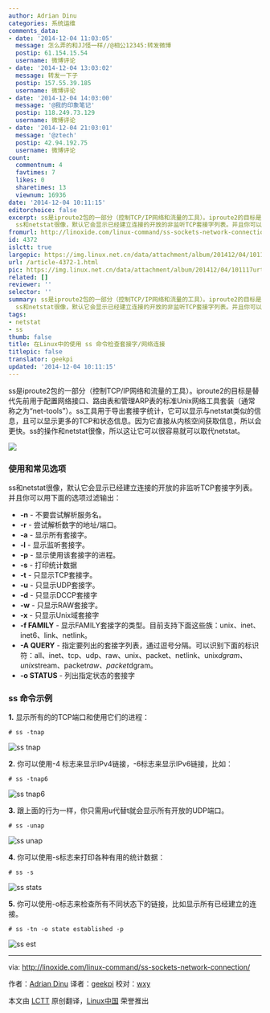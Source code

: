 ```yaml
---
author: Adrian Dinu
categories: 系统运维
comments_data:
- date: '2014-12-04 11:03:05'
  message: 怎么弄的和JJ怪一样//@相公12345:转发微博
  postip: 61.154.15.54
  username: 微博评论
- date: '2014-12-04 13:03:02'
  message: 转发一下子
  postip: 157.55.39.185
  username: 微博评论
- date: '2014-12-04 14:03:00'
  message: '@我的印象笔记'
  postip: 118.249.73.129
  username: 微博评论
- date: '2014-12-04 21:03:01'
  message: '@ztech'
  postip: 42.94.192.75
  username: 微博评论
count:
  commentnum: 4
  favtimes: 7
  likes: 0
  sharetimes: 13
  viewnum: 16936
date: '2014-12-04 10:11:15'
editorchoice: false
excerpt: ss是iproute2包的一部分（控制TCP/IP网络和流量的工具）。iproute2的目标是替代先前用于配置网络接口、路由表和管理ARP表的标准Unix网络工具套装（通常称之为net-tools）。ss工具用于导出套接字统计，它可以显示与netstat类似的信息，且可以显示更多的TCP和状态信息。因为它直接从内核空间获取信息，所以会更快。ss的操作和netstat很像，所以这让它可以很容易就可以取代netstat。  使用和常见选项
  ss和netstat很像，默认它会显示已经建立连接的开放的非监听TCP套接字列表。并且你可以用下面的选项过滤输出：  -n - 不要尝试解析服务名。 -
fromurl: http://linoxide.com/linux-command/ss-sockets-network-connection/
id: 4372
islctt: true
largepic: https://img.linux.net.cn/data/attachment/album/201412/04/101117urtkkosocuo2aqj4.png
url: /article-4372-1.html
pic: https://img.linux.net.cn/data/attachment/album/201412/04/101117urtkkosocuo2aqj4.png.thumb.jpg
related: []
reviewer: ''
selector: ''
summary: ss是iproute2包的一部分（控制TCP/IP网络和流量的工具）。iproute2的目标是替代先前用于配置网络接口、路由表和管理ARP表的标准Unix网络工具套装（通常称之为net-tools）。ss工具用于导出套接字统计，它可以显示与netstat类似的信息，且可以显示更多的TCP和状态信息。因为它直接从内核空间获取信息，所以会更快。ss的操作和netstat很像，所以这让它可以很容易就可以取代netstat。  使用和常见选项
  ss和netstat很像，默认它会显示已经建立连接的开放的非监听TCP套接字列表。并且你可以用下面的选项过滤输出：  -n - 不要尝试解析服务名。 -
tags:
- netstat
- ss
thumb: false
title: 在Linux中的使用 ss 命令检查套接字/网络连接
titlepic: false
translator: geekpi
updated: '2014-12-04 10:11:15'
---
```


ss是iproute2包的一部分（控制TCP/IP网络和流量的工具）。iproute2的目标是替代先前用于配置网络接口、路由表和管理ARP表的标准Unix网络工具套装（通常称之为“net-tools”）。ss工具用于导出套接字统计，它可以显示与netstat类似的信息，且可以显示更多的TCP和状态信息。因为它直接从内核空间获取信息，所以会更快。ss的操作和netstat很像，所以这让它可以很容易就可以取代netstat。


![](/data/attachment/album/201412/04/101117urtkkosocuo2aqj4.png)


### 使用和常见选项


ss和netstat很像，默认它会显示已经建立连接的开放的非监听TCP套接字列表。并且你可以用下面的选项过滤输出：


* **-n** - 不要尝试解析服务名。
* **-r** - 尝试解析数字的地址/端口。
* **-a** - 显示所有套接字。
* **-l** - 显示监听套接字。
* **-p** - 显示使用该套接字的进程。
* **-s** - 打印统计数据
* **-t** - 只显示TCP套接字。
* **-u** - 只显示UDP套接字。
* **-d** - 只显示DCCP套接字
* **-w** - 只显示RAW套接字。
* **-x** - 只显示Unix域套接字
* **-f FAMILY** - 显示FAMILY套接字的类型。目前支持下面这些族：unix、inet、inet6、link、netlink。
* **-A QUERY** - 指定要列出的套接字列表，通过逗号分隔。可以识别下面的标识符：all、inet、tcp、udp、raw、unix、packet、netlink、unix*dgram、unix*stream、packet*raw、packet*dgram。
* **-o STATUS** - 列出指定状态的套接字


### ss 命令示例


**1.** 显示所有的的TCP端口和使用它们的进程：



```
# ss -tnap

```

![ss tnap](/data/attachment/album/201412/04/101128kpz2o1m7e8nyyykz.jpg)


**2.** 你可以使用-4 标志来显示IPv4链接，-6标志来显示IPv6链接，比如：



```
# ss -tnap6

```

![ss tnap6](/data/attachment/album/201412/04/101137p4lhp4w0zrgf4trm.jpg)


**3.** 跟上面的行为一样，你只需用u代替t就会显示所有开放的UDP端口。



```
# ss -unap

```

![ss unap](/data/attachment/album/201412/04/101139kopnjvnzs4qcznc4.jpg)


**4.** 你可以使用-s标志来打印各种有用的统计数据：



```
# ss -s

```

![ss stats](/data/attachment/album/201412/04/101141p6dhqt7ttp5676ne.jpg)


**5.** 你可以使用-o标志来检查所有不同状态下的链接，比如显示所有已经建立的连接。



```
# ss -tn -o state established -p

```

![ss est](/data/attachment/album/201412/04/101143pu18hu7yxur0qm7q.jpg)




---


via: <http://linoxide.com/linux-command/ss-sockets-network-connection/>


作者：[Adrian Dinu](http://linoxide.com/author/adriand/) 译者：[geekpi](https://github.com/geekpi) 校对：[wxy](https://github.com/wxy)


本文由 [LCTT](https://github.com/LCTT/TranslateProject) 原创翻译，[Linux中国](http://linux.cn/) 荣誉推出